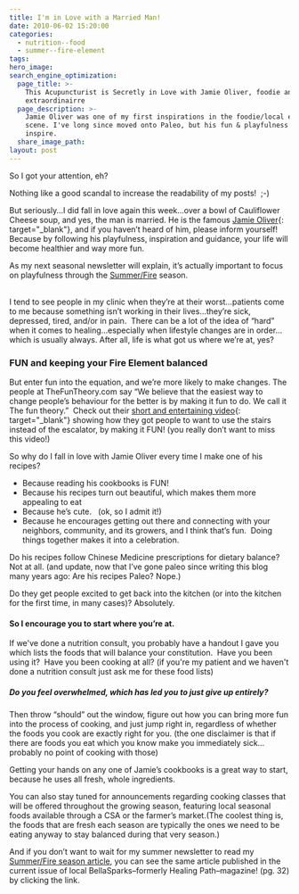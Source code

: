 ```yaml
---
title: I'm in Love with a Married Man!
date: 2010-06-02 15:20:00
categories:
  - nutrition--food
  - summer--fire-element
tags:
hero_image:
search_engine_optimization:
  page_title: >-
    This Acupuncturist is Secretly in Love with Jamie Oliver, foodie and chef
    extraordinairre
  page_description: >-
    Jamie Oliver was one of my first inspirations in the foodie/local eating
    scene. I've long since moved onto Paleo, but his fun & playfulness still
    inspire.
  share_image_path:
layout: post
---
```


So I got your attention, eh?

Nothing like a good scandal to increase the readability of my posts!&nbsp; ;-)

But seriously…I did fall in love again this week…over a bowl of Cauliflower Cheese soup, and yes, the man is married. He is the famous [Jamie Oliver](http://r20.rs6.net/tn.jsp?et=1103404855210&amp;s=0&amp;e=001iMIvx37xq1hI4e0NaAVKZNZ_r8bafP1AR1bYWyRFQakyck_v7jxlP8EmCe5OtszXi9q2WvFKFK0n8fejdjUc8Gwj0uZcxKZRcW5hMH8jm11TuRelSKotSS8hUrC74Olt){: target="_blank"}, and if you haven’t heard of him, please inform yourself! Because by following his playfulness, inspiration and guidance, your life will become healthier and way more fun.

<div>As my next seasonal newsletter will explain, it&rsquo;s actually important to focus on playfulness through the <a href="http://www.wisdomwaysacupuncture.com/2017/05/27/out-of-the-wood-and-into-the-fire-tips-for-keeping-your-fire-element-balanced-this-summer/">Summer/Fire</a> season.</div>

<div>&nbsp;</div>

I tend to see people in my clinic when they’re at their worst…patients come to me because something isn’t working in their lives…they’re sick, depressed, tired, and/or in pain.&nbsp; There can be a lot of the idea of “hard” when it comes to healing…especially when lifestyle changes are in order…which is usually always. After all, life is what got us where we’re at, yes?

### FUN and keeping your Fire Element balanced

But enter fun into the equation, and we’re more likely to make changes. The people at TheFunTheory.com say “We believe that the easiest way to change people’s behaviour for the better is by making it fun to do. We call it The fun theory.”&nbsp; Check out their [short and entertaining video](http://r20.rs6.net/tn.jsp?et=1103404855210&amp;s=0&amp;e=001iMIvx37xq1hI4e0NaAVKZNZ_r8bafP1AR1bYWyRFQakyck_v7jxlP8EmCe5OtszXi9q2WvFKFK0dqjqURcxTwKBqMGWRLuPBBn60CmwCsVcPiqBRjRHFcVgRoP5pDAYqY_LghXf5BBt6Y9AljKE65w==){: target="_blank"} showing how they got people to want to use the stairs instead of the escalator, by making it FUN! (you really don’t want to miss this video!)

<div>So why do I fall in love with Jamie Oliver every time I make one of his recipes?</div>

* Because reading his cookbooks is FUN!
* Because his recipes turn out beautiful, which makes them more appealing to eat
* Because he’s cute. &nbsp; (ok, so I admit it!)
* Because he encourages getting out there and connecting with your neighbors, community, and its growers, and I think that’s fun.&nbsp; Doing things together makes it into a celebration.

Do his recipes follow Chinese Medicine prescriptions for dietary balance?&nbsp; Not at all. (and update, now that I’ve gone paleo since writing this blog many years ago: Are his recipes Paleo? Nope.)

Do they get people excited to get back into the kitchen (or into the kitchen for the first time, in many cases)? Absolutely.

#### So I encourage you to start where you’re at.

If we've done a nutrition consult, you probably have a handout I gave you which lists the foods that will balance your constitution.&nbsp; Have you been using it?&nbsp; Have you been cooking at all? (if you're my patient and we haven't done a nutrition consult just ask me for these food lists)

##### Do you feel overwhelmed, which has led you to just give up entirely?&nbsp;

Then throw “should” out the window, figure out how you can bring more fun into the process of cooking, and just jump right in, regardless of whether the foods you cook are exactly right for you. (the one disclaimer is that if there are foods you eat which you know make you immediately sick…probably no point of cooking with those)

Getting your hands on any one of Jamie’s cookbooks is a great way to start, because he uses all fresh, whole ingredients.

<div><p>You can also stay tuned for announcements regarding cooking classes that will be offered throughout the growing season, featuring local seasonal foods available through a CSA or the farmer&rsquo;s market.(The coolest thing is, the foods that are fresh each season are typically the ones we need to be eating anyway to stay balanced during that very season.)</p><p>And if you don&rsquo;t want to wait for my summer newsletter to read my <a href="http://www.wisdomwaysacupuncture.com/2017/05/22/summer-is-here-time-to-nurture-your-heart-fire/">Summer/Fire season article</a>, you can see the same article published in the current issue of local BellaSparks&ndash;formerly Healing Path&ndash;magazine! (pg. 32) by clicking the link.</p><p><strong>&nbsp;</strong></p></div>